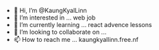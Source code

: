 - 👋 Hi, I’m @KaungKyalLinn
- 👀 I’m interested in ... web job
- 🌱 I’m currently learning ... react advence lessons
- 💞️ I’m looking to collaborate on ...
- 📫 How to reach me ... kaungkyallinn.free.nf

<!---
KaungKyalLinn/KaungKyalLinn is a ✨ special ✨ repository because its `README.md` (this file) appears on your GitHub profile.
You can click the Preview link to take a look at your changes.
--->
